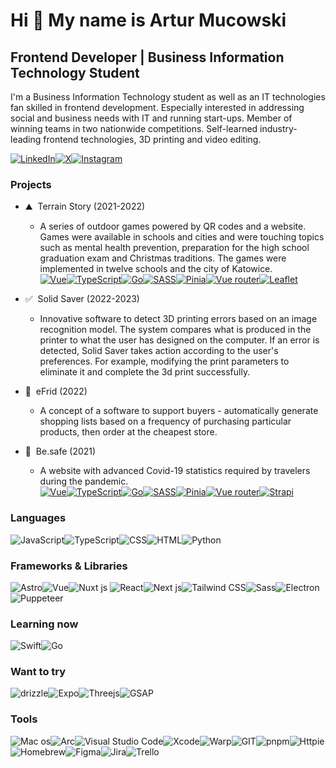 # Hi 👋 My name is Artur Mucowski

## Frontend Developer | Business Information Technology Student

I'm a Business Information Technology student as well as an IT technologies fan skilled in frontend development. Especially interested in addressing social and business needs with IT and running start-ups. Member of winning teams in two nationwide competitions. Self-learned industry-leading frontend technologies,
3D printing and video editing.

<a href="https://www.linkedin.com/in/artur-mucowski" target="_blank" rel="noreferrer"><img src="https://img.shields.io/badge/LinkedIn-0077B5?style=for-the-badge&logo=linkedin&logoColor=white" alt="LinkedIn" /></a><a href="https://x.com/artalatarta2" target="_blank" rel="noreferrer"><img src="https://img.shields.io/badge/X-000000?style=for-the-badge&logo=x&logoColor=white" alt="X" /></a><a href="https://www.instagram.com/artur.mucowski/" target="_blank" rel="noreferrer"><img src="https://img.shields.io/badge/instagram-E4405F?style=for-the-badge&logo=instagram&logoColor=white" alt="Instagram" /></a>

### Projects

- ⛰️  Terrain Story (2021-2022)

  - A series of outdoor games powered by QR codes and a website. Games were available in schools and cities and were touching topics such as mental health prevention, preparation for the high school graduation exam and Christmas traditions. The games were implemented in twelve schools and the city of Katowice.
    <br><a href="https://vuejs.org/" target="_blank" rel="noreferrer"><img src="https://img.shields.io/badge/Vue%20js-35495E?style=for-the-badge&logo=vuedotjs&logoColor=4FC08D" alt="Vue"></a><a href="https://www.typescriptlang.org/" target="_blank" rel="noreferrer"><img src="https://img.shields.io/badge/TypeScript-007ACC?style=for-the-badge&logo=typescript&logoColor=white" alt="TypeScript"></a><a href="https://go.dev/" target="_blank" rel="noreferrer"><img src="https://img.shields.io/badge/Go-00ADD8?style=for-the-badge&logo=go&logoColor=white" alt="Go"></a><a href="https://sass-lang.com/" target="_blank" rel="noreferrer"><img src="https://img.shields.io/badge/SASS-CC6699?style=for-the-badge&logo=sass&logoColor=white" alt="SASS"></a><a href="https://pinia.vuejs.org/" target="_blank" rel="noreferrer"><img src="https://img.shields.io/badge/Pinia-FF005D?style=for-the-badge&logo=pinia&logoColor=white" alt="Pinia"></a><a href="https://router.vuejs.org/" target="_blank" rel="noreferrer"><img src="https://img.shields.io/badge/Vue%20router-4FC08D?style=for-the-badge&logo=vuedotjs&logoColor=white" alt="Vue router"></a><a href="https://leafletjs.com/" target="_blank" rel="noreferrer"><img src="https://img.shields.io/badge/Leaflet-199900?style=for-the-badge&logo=leaflet&logoColor=white" alt="Leaflet"></a>

- ✅  Solid Saver (2022-2023)
  - Innovative software to detect 3D printing errors based on an image recognition model. The system compares what is produced in the printer to what the user has designed on the computer. If an error is detected, Solid Saver takes action according to the user's preferences. For example, modifying the print parameters to eliminate it and complete the 3d print successfully.
- 🛒  eFrid (2022)
  - A concept of a software to support buyers - automatically generate shopping lists based on a frequency of purchasing particular products, then order at the cheapest store.
- 🦠  Be.safe (2021)
  - A website with advanced Covid-19 statistics required by travelers during the pandemic.
    <br><a href="https://vuejs.org/" target="_blank" rel="noreferrer"><img src="https://img.shields.io/badge/Vue%20js-35495E?style=for-the-badge&logo=vuedotjs&logoColor=4FC08D" alt="Vue"></a><a href="https://www.typescriptlang.org/" target="_blank" rel="noreferrer"><img src="https://img.shields.io/badge/TypeScript-007ACC?style=for-the-badge&logo=typescript&logoColor=white" alt="TypeScript"></a><a href="https://go.dev/" target="_blank" rel="noreferrer"><img src="https://img.shields.io/badge/Go-00ADD8?style=for-the-badge&logo=go&logoColor=white" alt="Go"></a><a href="https://sass-lang.com/" target="_blank" rel="noreferrer"><img src="https://img.shields.io/badge/SASS-CC6699?style=for-the-badge&logo=sass&logoColor=white" alt="SASS"></a><a href="https://pinia.vuejs.org/" target="_blank" rel="noreferrer"><img src="https://img.shields.io/badge/Pinia-FF005D?style=for-the-badge&logo=pinia&logoColor=white" alt="Pinia"></a><a href="https://router.vuejs.org/" target="_blank" rel="noreferrer"><img src="https://img.shields.io/badge/Vue%20router-4FC08D?style=for-the-badge&logo=vuedotjs&logoColor=white" alt="Vue router"></a><a href="https://strapi.io/" target="_blank" rel="noreferrer"><img src="https://img.shields.io/badge/Strapi-4945FF?style=for-the-badge&logo=strapi&logoColor=white" alt="Strapi"></a>

### Languages

<img src="https://img.shields.io/badge/JavaScript-323330?style=for-the-badge&logo=javascript&logoColor=F7DF1E" alt="JavaScript" /><img src="https://img.shields.io/badge/TypeScript-007ACC?style=for-the-badge&logo=typescript&logoColor=white" alt="TypeScript" /><img src="https://img.shields.io/badge/CSS-1572B6?style=for-the-badge&logo=css3&logoColor=white" alt="CSS" /><img src="https://img.shields.io/badge/HTML5-E34F26?style=for-the-badge&logo=html5&logoColor=white" alt="HTML" /><img src="https://img.shields.io/badge/Python-3776AB?style=for-the-badge&logo=python&logoColor=white" alt="Python" />

### Frameworks & Libraries

<img src="https://img.shields.io/badge/Astro-0C1222?style=for-the-badge&logo=astro&logoColor=FDFDFE" alt="Astro" /><img src="https://img.shields.io/badge/Vue%20js-35495E?style=for-the-badge&logo=vuedotjs&logoColor=4FC08D" alt="Vue" /><img src="https://img.shields.io/badge/nuxt%20js-00C58E?style=for-the-badge&logo=nuxtdotjs&logoColor=white" alt="Nuxt js" /> <img src="https://img.shields.io/badge/React-20232A?style=for-the-badge&logo=react&logoColor=61DAFB" alt="React" /><img src="https://img.shields.io/badge/next%20js-000000?style=for-the-badge&logo=nextdotjs&logoColor=white" alt="Next js" /><img src="https://img.shields.io/badge/Tailwind%20CSS-38B2AC?style=for-the-badge&logo=tailwind-css&logoColor=white" alt="Tailwind CSS" /><img src="https://img.shields.io/badge/Sass-CC6699?style=for-the-badge&logo=sass&logoColor=white" alt="Sass" /><img src="https://img.shields.io/badge/Electron-2B2E3A?style=for-the-badge&logo=electron&logoColor=9FEAF9" alt="Electron" /><img src="https://img.shields.io/badge/Puppeteer-40B5A4?style=for-the-badge&logo=Puppeteer&logoColor=white" alt="Puppeteer" />

### Learning now

<img src="https://img.shields.io/badge/Swift-FA7343?style=for-the-badge&logo=swift&logoColor=white" alt="Swift" /><img src="https://img.shields.io/badge/Go-00ADD8?style=for-the-badge&logo=go&logoColor=white" alt="Go" />

### Want to try

<img src="https://img.shields.io/badge/drizzle-C5F74F?style=for-the-badge&logo=drizzle&logoColor=black" alt="drizzle" /><img src="https://img.shields.io/badge/Expo-1B1F23?style=for-the-badge&logo=expo&logoColor=white" alt="Expo" /><img src="https://img.shields.io/badge/Threejs-000000?style=for-the-badge&logo=threedotjs&logoColor=white" alt="Threejs" /><img src="https://img.shields.io/badge/Gsap-000000?style=for-the-badge&logo=GreenSock&logoColor=white" alt="GSAP" />

### Tools

<img src="https://img.shields.io/badge/mac%20os-000000?style=for-the-badge&logo=apple&logoColor=white" alt="Mac os" /><img src="https://img.shields.io/badge/Arc-0229C0?style=for-the-badge&logo=Arc&logoColor=white" alt="Arc" /><img src="https://img.shields.io/badge/Visual%20Studio%20Code-0078D4?style=for-the-badge&logo=visual-studio-code&logoColor=white" alt="Visual Studio Code" /><img src="https://img.shields.io/badge/Xcode-1575F9?style=for-the-badge&logo=Xcode&logoColor=white" alt="Xcode" /><img src="https://img.shields.io/badge/warp-01A4FF?style=for-the-badge&logo=warp&logoColor=white" alt="Warp" /><img src="https://img.shields.io/badge/GIT-E44C30?style=for-the-badge&logo=git&logoColor=white" alt="GIT" /><img src="https://img.shields.io/badge/pnpm-yellow?style=for-the-badge&logo=pnpm&logoColor=white" alt="pnpm" /><img src="https://img.shields.io/badge/Httpie-231F1F?style=for-the-badge&logo=Httpie&logoColor=#73DB8C" alt="Httpie" /><img src="https://img.shields.io/badge/homebrew-FBB040?style=for-the-badge&logo=homebrew&logoColor=white" alt="Homebrew" /><img src="https://img.shields.io/badge/Figma-F24E1E?style=for-the-badge&logo=figma&logoColor=white" alt="Figma" /><img src="https://img.shields.io/badge/Jira-0052CC?style=for-the-badge&logo=Jira&logoColor=white" alt="Jira" /><img src="https://img.shields.io/badge/Trello-0052CC?style=for-the-badge&logo=trello&logoColor=white" alt="Trello" />
